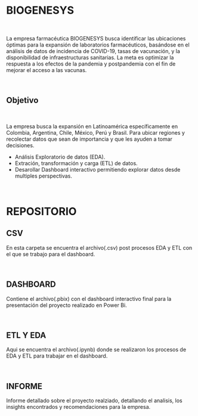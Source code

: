 # BIOGENESYS
<BR>

La empresa farmacéutica BIOGENESYS busca identificar las ubicaciones óptimas para la expansión de laboratorios farmacéuticos, basándose en el análisis de datos de incidencia de COVID-19, tasas de vacunación, y la disponibilidad de infraestructuras sanitarias. La meta es optimizar la respuesta a los efectos de la pandemia y postpandemia con el fin de mejorar el acceso a las vacunas.

<br>

## Objetivo

<br>

La empresa busca la expansión en Latinoamérica específicamente en Colombia, Argentina, Chile, México, Perú y Brasil. Para ubicar regiones y recolectar datos que sean de importancia y que les ayuden a tomar decisiones.

- Análisis Exploratorio de datos (EDA).
- Extración, transformación y carga (ETL) de datos.
- Desarollar Dashboard interactivo permitiendo explorar datos desde multiples perspectivas.

<br>

# REPOSITORIO

## CSV 
En esta carpeta se encuentra el archivo(.csv) post procesos EDA y ETL con el que se trabajo para el dashboard. 

<br>

## DASHBOARD
Contiene el archivo(.pbix) con el dashboard interactivo final para la presentación del proyecto realizado en Power Bi.

<br>

## ETL Y EDA 
Aqui se encuentra el archivo(.ipynb) donde se realizaron los procesos de EDA y ETL para trabajar en el dashboard.

<br>

## INFORME
Informe detallado sobre el proyecto realziado, detallando el analisis, los insights encontrados y recomendaciones para la empresa.

